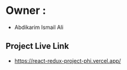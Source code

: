 # Owner : 
- Abdikarim Ismail Ali

## Project Live Link
- https://react-redux-project-phi.vercel.app/
